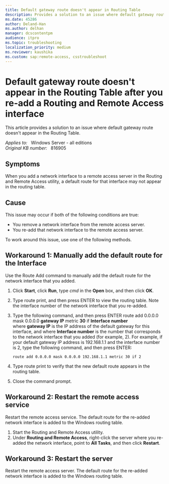 ```yaml
---
title: Default gateway route doesn't appear in Routing Table
description: Provides a solution to an issue where default gateway route doesn't appear in the Routing Table.
ms.date: 45286
author: Deland-Han
ms.author: delhan
manager: dcscontentpm
audience: itpro
ms.topic: troubleshooting
localization_priority: medium
ms.reviewer: kaushika
ms.custom: sap:remote-access, csstroubleshoot
---
```

# Default gateway route doesn't appear in the Routing Table after you re-add a Routing and Remote Access interface

This article provides a solution to an issue where default gateway route doesn't appear in the Routing Table.

_Applies to:_ &nbsp; Windows Server - all editions  
_Original KB number:_ &nbsp; 816905

## Symptoms

When you add a network interface to a remote access server in the Routing and Remote Access utility, a default route for that interface may not appear in the routing table.

## Cause

This issue may occur if both of the following conditions are true:

- You remove a network interface from the remote access server.
- You re-add that network interface to the remote access server.

To work around this issue, use one of the following methods.

## Workaround 1: Manually add the default route for the Interface

Use the Route Add command to manually add the default route for the network interface that you added.

1. Click **Start**, click **Run**, type *cmd* in the **Open** box, and then click **OK**.
2. Type route print, and then press ENTER to view the routing table. Note the interface number of the network interface that you re-added.
3. Type the following command, and then press ENTER route add 0.0.0.0 mask 0.0.0.0 **gateway IP** metric **30** if **Interface number**  
where **gateway IP** is the IP address of the default gateway for this interface, and where **Interface number** is the number that corresponds to the network interface that you added (for example, 2). For example, if your default gateway IP address is 192.168.1.1 and the interface number is 2, type the following command, and then press ENTER:

    ```console
    route add 0.0.0.0 mask 0.0.0.0 192.168.1.1 metric 30 if 2
    ```

4. Type route print to verify that the new default route appears in the routing table.
5. Close the command prompt.

## Workaround 2: Restart the remote access service

Restart the remote access service. The default route for the re-added network interface is added to the Windows routing table.

1. Start the Routing and Remote Access utility.
2. Under **Routing and Remote Access**, right-click the server where you re-added the network interface, point to **All Tasks**, and then click **Restart**.

## Workaround 3: Restart the server

Restart the remote access server. The default route for the re-added network interface is added to the Windows routing table.
